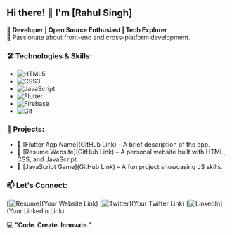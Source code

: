 ## Hi there! 👋 I'm [Rahul Singh]

🚀 **Developer | Open Source Enthusiast | Tech Explorer**  
🌟 Passionate about front-end and cross-platform development.

### 🛠️ Technologies & Skills:
- ![HTML5](https://img.shields.io/badge/HTML5-E34F26?style=for-the-badge&logo=html5&logoColor=white)
- ![CSS3](https://img.shields.io/badge/CSS3-1572B6?style=for-the-badge&logo=css3&logoColor=white)
- ![JavaScript](https://img.shields.io/badge/JavaScript-F7DF1E?style=for-the-badge&logo=javascript&logoColor=black)
- ![Flutter](https://img.shields.io/badge/Flutter-02569B?style=for-the-badge&logo=flutter&logoColor=white)
- ![Firebase](https://img.shields.io/badge/Firebase-FFCA28?style=for-the-badge&logo=firebase&logoColor=black)
- ![Git](https://img.shields.io/badge/Git-F05032?style=for-the-badge&logo=git&logoColor=white)

### 📌 Projects:
- 🔹 [Flutter App Name](GitHub Link) – A brief description of the app.
- 🔹 [Resume Website](GitHub Link) – A personal website built with HTML, CSS, and JavaScript.
- 🔹 [JavaScript Game](GitHub Link) – A fun project showcasing JS skills.

### 📫 Let's Connect:
[![Resume](https://img.shields.io/badge/Portfolio-000?style=for-the-badge&logo=google-chrome&logoColor=white)](Your Website Link)
[![Twitter](https://img.shields.io/badge/Twitter-1DA1F2?style=for-the-badge&logo=twitter&logoColor=white)](Your Twitter Link)
[![LinkedIn](https://img.shields.io/badge/LinkedIn-0077B5?style=for-the-badge&logo=linkedin&logoColor=white)](Your LinkedIn Link)

💻 **"Code. Create. Innovate."**
